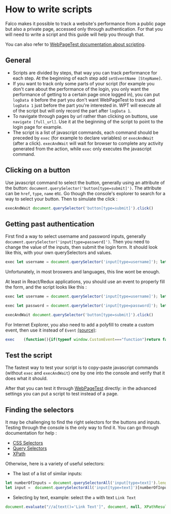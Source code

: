 # How to write scripts
Falco makes it possible to track a website's performance from a public page but also a private page, accessed only through authentication. For that you will need to write a script and this guide will help you through that.

You can also refer to [WebPageTest documentation about scripting](https://sites.google.com/a/webpagetest.org/docs/using-webpagetest/scripting).

## General
* Scripts are divided by steps, that way you can track performance for each step. At the beginning of each step add `setEventName [StepName]`.
* If you want to track only some parts of your script (for example you don't care about the performance of the login, you only want the performance of getting to a certain page once logged in), you can put `logData 0` before the part you don't want WebPageTest to track and `logData 1` just before the part you're interested in. WPT will execute all of the script but will only record the part after `logData 1`.
* To navigate through pages by url rather than clicking on buttons, use `navigate [full_url]`. Use it at the beginning of the script to point to the login page for example.
* The script is a list of javascript commands, each command should be preceded by `exec` (for example to declare variables) or `execAndWait` (after a click). `execAndWait` will wait for browser to complete any activity generated from the action, while `exec` only executes the javascript command.

## Clicking on a button
Use javascript command to select the button, generally using an attribute of the button: `document.querySelector('button[type=submit]')`. The attribute can be `href`, `type`, `name` etc. Go though the console's explorer to search for a way to select your button.
Then to simulate the click :

```js
execAndWait document.querySelector('button[type=submit]').click()
```

## Getting past authentication
First find a way to select username and password inputs, generally `document.querySelector('input[type=password]')`. Then you need to change the value of the inputs, then submit the login form. It should look like this, with your own querySelectors and values.

```js
exec let username = document.querySelector('input[type=username]'); let lastValue = username.value; username.value = "AwesomeUsername";
```
Unfortunately, in most broswers and languages, this line wont be enough.

At least in React/Redux applications, you should use an event to properly fill the form, and the script looks like this :

```js
exec let username = document.querySelector('input[type=username]'); let lastValue = username.value; username.value = "AwesomeUsername"; let event = new Event('input', { bubbles: true });let tracker = username._valueTracker; if (tracker) { tracker.setValue(lastValue); } username.dispatchEvent(event);

exec let password = document.querySelector('input[type=password]'); let lastValue2 = password.value; password.value = "AwesomePassword"; let event2 = new Event('input', { bubbles: true });let tracker2 = password._valueTracker; if (tracker2) { tracker2.setValue(lastValue2); } password.dispatchEvent(event2);

execAndWait	document.querySelector('button[type=submit]').click()
```
For Internet Explorer, you also need to add a polyfill to create a custom event, then use it instead of `Event` [(source)](https://gist.github.com/gt3/787767e8cbf0451716a189cdcb2a0d08):

```js
exec	(function(){if(typeof window.CustomEvent==="function")return false;function CustomEvent(event,params){params=params||{bubbles:false,cancelable:false,detail:undefined};var evt=document.createEvent("CustomEvent");evt.initCustomEvent(event,params.bubbles,params.cancelable,params.detail);return evt}CustomEvent.prototype=window.Event.prototype;window.CustomEvent=CustomEvent})();
```


## Test the script
The fastest way to test your script is to copy-paste javascript commands (without `exec` and `execAndWait`) one by one into the console and verify that it does what it should.

After that you can test it through [WebPageTest](https://www.webpagetest.org/) directly: in the advanced settings you can put a script to test instead of a page.

## Finding the selectors
It may be challenging to find the right selectors for the buttons and inputs. Testing through the console is the only way to find it.
You can go through documentation for help :
* [CSS Selectors](https://www.w3schools.com/cssref/css_selectors.asp)
* [Query Selectors](https://www.w3schools.com/jsref/met_document_queryselector.asp)
* [XPath](https://developer.mozilla.org/en-US/docs/Web/API/XPathResult)

Otherwise, here is a variety of useful selectors:

* The last of a list of similar inputs:
```js
let numberOfInputs = document.querySelectorAll('input[type=text]').length;
let input =  document.querySelectorAll('input[type=text]')[numberOfInputs - 1]
```
* Selecting by text, example: select the `a` with text `Link Text`
```js
document.evaluate("//a[text()='Link Text']", document, null, XPathResult.FIRST_ORDERED_NODE_TYPE, null).singleNodeValue
```
